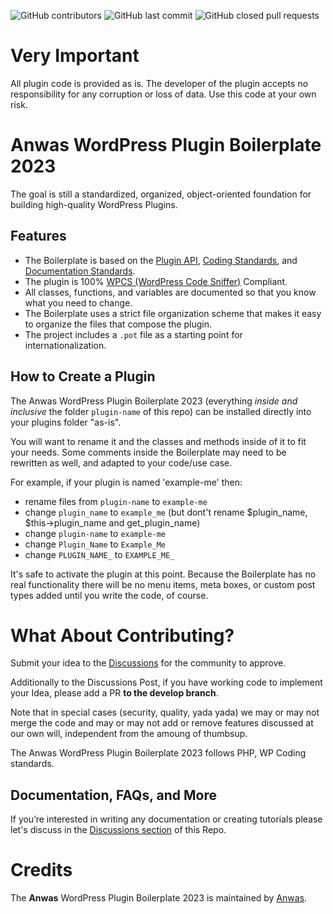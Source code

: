 ![GitHub contributors](https://img.shields.io/github/contributors/anwas/anwas-wp-plugin-boilerplate-2023) ![GitHub last commit](https://img.shields.io/github/last-commit/anwas/anwas-wp-plugin-boilerplate-2023) ![GitHub closed pull requests](https://img.shields.io/github/issues-pr-closed/anwas/anwas-wp-plugin-boilerplate-2023)

# Very Important

All plugin code is provided as is. The developer of the plugin accepts no responsibility for any corruption or loss of data. Use this code at your own risk.

# Anwas WordPress Plugin Boilerplate 2023

The goal is still a standardized, organized, object-oriented foundation for building high-quality WordPress Plugins.

## Features

-   The Boilerplate is based on the [Plugin API](http://codex.wordpress.org/Plugin_API), [Coding Standards](https://developer.wordpress.org/coding-standards/wordpress-coding-standards/), and [Documentation Standards](https://developer.wordpress.org/coding-standards/inline-documentation-standards/).
-   The plugin is 100% [WPCS (WordPress Code Sniffer)](https://github.com/WordPress/WordPress-Coding-Standards) Compliant.
-   All classes, functions, and variables are documented so that you know what you need to change.
-   The Boilerplate uses a strict file organization scheme that makes it easy to organize the files that compose the plugin.
-   The project includes a `.pot` file as a starting point for internationalization.

## How to Create a Plugin

The Anwas WordPress Plugin Boilerplate 2023 (everything _inside and inclusive_ the folder `plugin-name` of this repo) can be installed directly into your plugins folder "as-is".

You will want to rename it and the classes and methods inside of it to fit your needs.
Some comments inside the Boilerplate may need to be rewritten as well, and adapted to your code/use case.

For example, if your plugin is named 'example-me' then:

-   rename files from `plugin-name` to `example-me`
-   change `plugin_name` to `example_me` (but dont't rename $plugin_name, $this->plugin_name and get_plugin_name)
-   change `plugin-name` to `example-me`
-   change `Plugin_Name` to `Example_Me`
-   change `PLUGIN_NAME_` to `EXAMPLE_ME_`

It's safe to activate the plugin at this point.
Because the Boilerplate has no real functionality there will be no menu items, meta boxes, or custom post types added until you write the code, of course.

# What About Contributing?

Submit your idea to the [Discussions](https://github.com/anwas/anwas-wp-plugin-boilerplate-2023/discussions) for the community to approve.

Additionally to the Discussions Post, if you have working code to implement your Idea, please add a PR **to the develop branch**.

Note that in special cases (security, quality, yada yada) we may or may not merge the code and may or may not add or remove features discussed at our own will, independent from the amoung of thumbsup.

The Anwas WordPress Plugin Boilerplate 2023 follows PHP, WP Coding standards.

## Documentation, FAQs, and More

If you’re interested in writing any documentation or creating tutorials please let's discuss in the [Discussions section](https://github.com/anwas/anwas-wp-plugin-boilerplate-2023/discussions) of this Repo.

# Credits

The **Anwas** WordPress Plugin Boilerplate 2023 is maintained by [Anwas](https://github.com/anwas).
